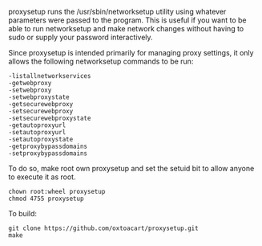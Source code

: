 proxysetup runs the /usr/sbin/networksetup utility using whatever parameters
were passed to the program.  This is useful if you want to be able to run
networksetup and make network changes without having to sudo or supply your
password interactively.

Since proxysetup is intended primarily for managing proxy settings, it
only allows the following networksetup commands to be run:

```
-listallnetworkservices
-getwebproxy
-setwebproxy
-setwebproxystate
-getsecurewebproxy
-setsecurewebproxy
-setsecurewebproxystate
-getautoproxyurl
-setautoproxyurl
-setautoproxystate
-getproxybypassdomains
-setproxybypassdomains
```

To do so, make root own proxysetup and set the setuid bit to allow anyone to execute
it as root.

```
chown root:wheel proxysetup
chmod 4755 proxysetup
```

To build:

```
git clone https://github.com/oxtoacart/proxysetup.git
make
```